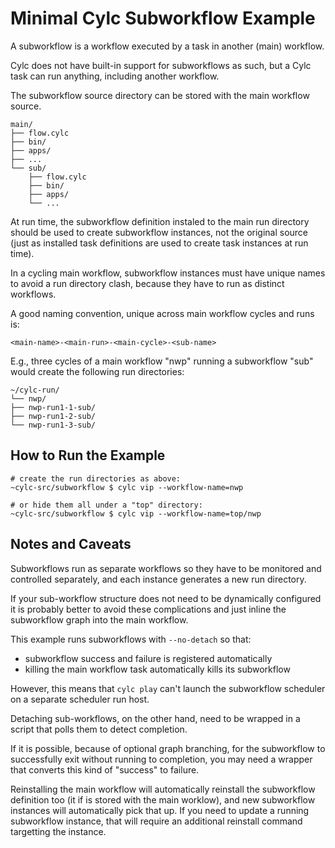 # Minimal Cylc Subworkflow Example

A subworkflow is a workflow executed by a task in another (main) workflow. 

Cylc does not have built-in support for subworkflows as such, but a Cylc task
can run anything, including another workflow.

The subworkflow source directory can be stored with the main workflow source.

```
main/
├── flow.cylc
├── bin/
├── apps/
├── ...
└── sub/
    ├── flow.cylc
    ├── bin/
    ├── apps/
    └── ...
```

At run time, the subworkflow definition instaled to the main run directory
should be used to create subworkflow instances, not the original source (just
as installed task definitions are used to create task instances at run time).

In a cycling main workflow, subworkflow instances must have unique names to
avoid a run directory clash, because they have to run as distinct workflows.

A good naming convention, unique across main workflow cycles and runs is:
```
<main-name>-<main-run>-<main-cycle>-<sub-name>
```
E.g., three cycles of a main workflow "nwp" running a subworkflow "sub" would
create the following run directories:
```
~/cylc-run/
└── nwp/
├── nwp-run1-1-sub/
├── nwp-run1-2-sub/
└── nwp-run1-3-sub/
```

## How to Run the Example

```console
# create the run directories as above:
~cylc-src/subworkflow $ cylc vip --workflow-name=nwp

# or hide them all under a "top" directory:
~cylc-src/subworkflow $ cylc vip --workflow-name=top/nwp
```

## Notes and Caveats

Subworkflows run as separate workflows so they have to be monitored and
controlled separately, and each instance generates a new run directory.

If your sub-workflow structure does not need to be dynamically configured
it is probably better to avoid these complications and just inline the
subworkflow graph into the main workflow.

This example runs subworkflows with `--no-detach` so that:
- subworkflow success and failure is registered automatically
- killing the main workflow task automatically kills its subworkflow

However, this means that `cylc play` can't launch the subworkflow scheduler
on a separate scheduler run host.

Detaching sub-workflows, on the other hand, need to be wrapped in a script
that polls them to detect completion.

If it is possible, because of optional graph branching, for the subworkflow
to successfully exit without running to completion, you may need a wrapper that
converts this kind of "success" to failure.

Reinstalling the main workflow will automatically reinstall the subworkflow
definition too (it if is stored with the main worklow), and new subworkflow
instances will automatically pick that up. If you need to update a running
subworkflow instance, that will require an additional reinstall command
targetting the instance.
